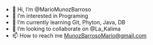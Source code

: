 - 👋 Hi, I’m @MarioMunozBarroso
- 👀 I’m interested in Programing
- 🌱 I’m currently learning Git, Phyton, Java, DB
- 💞️ I’m looking to collaborate on @La_Kalima
- 📫 How to reach me MunozBarrosoMario@gmail.com

